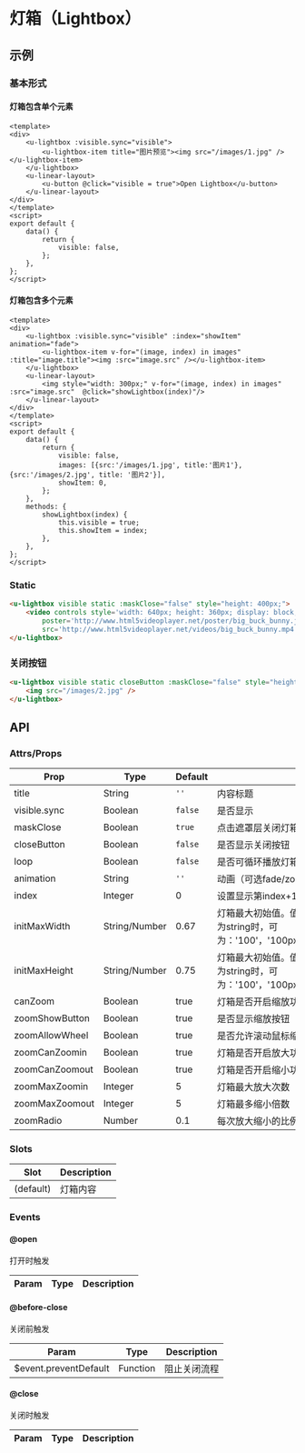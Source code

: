 # 灯箱（Lightbox）

## 示例
### 基本形式
#### 灯箱包含单个元素

``` vue
<template>
<div>
    <u-lightbox :visible.sync="visible">
        <u-lightbox-item title="图片预览"><img src="/images/1.jpg" /></u-lightbox-item>
    </u-lightbox>
    <u-linear-layout>
        <u-button @click="visible = true">Open Lightbox</u-button>
    </u-linear-layout>
</div>
</template>
<script>
export default {
    data() {
        return {
            visible: false,
        };
    },
};
</script>
```

#### 灯箱包含多个元素

``` vue
<template>
<div>
    <u-lightbox :visible.sync="visible" :index="showItem" animation="fade">
        <u-lightbox-item v-for="(image, index) in images" :title="image.title"><img :src="image.src" /></u-lightbox-item>
    </u-lightbox>
    <u-linear-layout>
        <img style="width: 300px;" v-for="(image, index) in images" :src="image.src"  @click="showLightbox(index)"/>
    </u-linear-layout>
</div>
</template>
<script>
export default {
    data() {
        return {
            visible: false,
            images: [{src:'/images/1.jpg', title:'图片1'}, {src:'/images/2.jpg', title: '图片2'}],
            showItem: 0,
        };
    },
    methods: {
        showLightbox(index) {
            this.visible = true;
            this.showItem = index;
        },
    },
};
</script>
```

### Static

``` html
<u-lightbox visible static :maskClose="false" style="height: 400px;"> 
    <video controls style='width: 640px; height: 360px; display: block;'
        poster='http://www.html5videoplayer.net/poster/big_buck_bunny.jpg'
        src='http://www.html5videoplayer.net/videos/big_buck_bunny.mp4'></video>
</u-lightbox>
```

### 关闭按钮

``` html
<u-lightbox visible static closeButton :maskClose="false" style="height: 450px;">
    <img src="/images/2.jpg" />
</u-lightbox>
```
## API

### Attrs/Props

| Prop | Type | Default | Description |
| --------- | ---- | ------- | ----------- |
| title | String | `''` | 内容标题 |
| visible.sync | Boolean | `false` | 是否显示 |
| maskClose | Boolean | `true` | 点击遮罩层关闭灯箱 |
| closeButton | Boolean | `false` | 是否显示关闭按钮 |
| loop | Boolean | `false` | 是否可循环播放灯箱内容 |
| animation | String | `''` | 动画（可选fade/zoom-out） |
| index | Integer | 0 | 设置显示第index+1个灯箱内容 |
| initMaxWidth | String/Number | 0.67 | 灯箱最大初始值。值为Number时，表示视窗百分比。值为string时，可为：'100'，'100px'，'100em'，'100rem'，'100vw') |
| initMaxHeight | String/Number | 0.75 | 灯箱最大初始值。值为Number时，表示视窗百分比。值为string时，可为：'100'，'100px'，'100em'，'100rem'，'100vw') |
| canZoom | Boolean | true | 灯箱是否开启缩放功能（只有当灯箱内容为图片时有效） |
| zoomShowButton | Boolean | true | 是否显示缩放按钮（只有当zoom为true时有效） |
| zoomAllowWheel | Boolean | true | 是否允许滚动鼠标缩放（只有当zoom为true时有效） |
| zoomCanZoomin | Boolean | true | 灯箱是否开启放大功能（只有当zoom为true时有效） |
| zoomCanZoomout | Boolean | true | 灯箱是否开启缩小功能（只有当zoom为true时有效） |
| zoomMaxZoomin | Integer | 5 | 灯箱最大放大次数（单位为px时为最大width） |
| zoomMaxZoomout | Integer | 5 | 灯箱最多缩小倍数（单位为px时为最小width） |
| zoomRadio | Number | 0.1 | 每次放大缩小的比例 |

### Slots

| Slot | Description |
| ---- | ----------- |
| (default) | 灯箱内容 |

### Events

#### @open

打开时触发

| Param | Type | Description |
| ----- | ---- | ----------- |

#### @before-close

关闭前触发

| Param | Type | Description |
| ----- | ---- | ----------- |
| $event.preventDefault | Function | 阻止关闭流程 |

#### @close

关闭时触发

| Param | Type | Description |
| ----- | ---- | ----------- |
